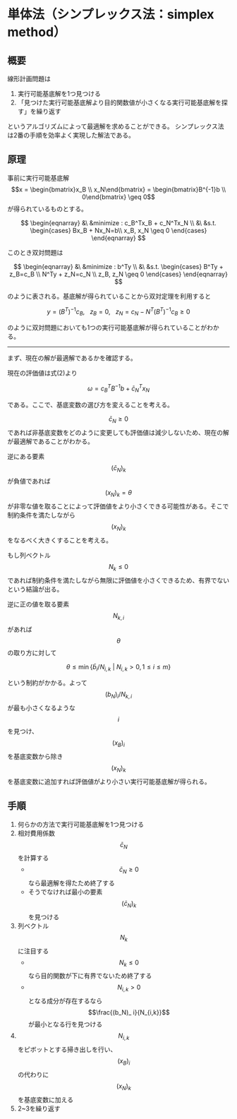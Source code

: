 # 単体法（シンプレックス法：simplex method）

## 概要

線形計画問題は

1. 実行可能基底解を1つ見つける
1. 「見つけた実行可能基底解より目的関数値が小さくなる実行可能基底解を探す」を繰り返す

というアルゴリズムによって最適解を求めることができる。
シンプレックス法は2番の手順を効率よく実現した解法である。

## 原理

事前に実行可能基底解 $$x = \begin{bmatrix}x_B \\ x_N\end{bmatrix} = \begin{bmatrix}B^{-1}b \\ 0\end{bmatrix} \geq 0$$ が得られているものとする。

$$
\begin{eqnarray}
&\ &minimize : c_B^Tx_B + c_N^Tx_N \\
&\ &s.t.
\begin{cases}
Bx_B + Nx_N=b\\
x_B, x_N \geq 0
\end{cases}
\end{eqnarray}
$$

このとき双対問題は

$$
\begin{eqnarray}
&\ &minimize : b^Ty \\
&\ &s.t.
\begin{cases}
B^Ty + z_B=c_B \\
N^Ty + z_N=c_N \\
z_B, z_N \geq 0
\end{cases}
\end{eqnarray}
$$

のように表される。基底解が得られていることから双対定理を利用すると

$$
y=(B^T)^{-1}c_B, \ \ \ z_B=0, \ \ \ z_N = c_N - N^T (B^T)^{-1}c_B \geq 0
$$

のように双対問題においても1つの実行可能基底解が得られていることがわかる。






----

まず、現在の解が最適解であるかを確認する。

現在の評価値は式(2)より

$$
\omega = c_B^T B^{-1}b + \bar{c}_N^Tx_N
$$

である。ここで、基底変数の選び方を変えることを考える。

$$\bar{c}_N\geq 0$$であれば非基底変数をどのように変更しても評価値は減少しないため、現在の解が最適解であることがわかる。

逆にある要素$$(\bar{c}_N)_ k$$ が負値であれば $$(x_N)_ k = \theta$$ が非零な値を取ることによって評価値をより小さくできる可能性がある。そこで制約条件を満たしながら$$(x_N)_ k$$をなるべく大きくすることを考える。

もし列ベクトル $$N_ k \leq 0$$ であれば制約条件を満たしながら無限に評価値を小さくできるため、有界でないという結論が出る。

逆に正の値を取る要素$$N_ {k,i}$$があれば$$\theta$$の取り方に対して

$$
\theta \leq \min\{ \bar{b}_i / N_ {i,k} \ | \ N_ {i,k} > 0 , 1 \leq i \leq m\}
$$

という制約がかかる。よって $$(b_N)_ i / N_ {k,i}$$ が最も小さくなるような$$i$$を見つけ、$$(x_B)_ i$$を基底変数から除き$$(x_N)_ k$$を基底変数に追加すれば評価値がより小さい実行可能基底解が得られる。

## 手順

1. 何らかの方法で実行可能基底解を1つ見つける
1. 相対費用係数$$\bar{c}_N$$を計算する
   * $$\bar{c}_N\geq 0$$なら最適解を得たため終了する
   * そうでなければ最小の要素$$(\bar{c}_N)_ k$$を見つける
1. 列ベクトル$$N_k$$に注目する
   * $$N_k\leq 0$$なら目的関数が下に有界でないため終了する
   * $$N_{i,k}>0$$となる成分が存在するなら$$\frac{(b_N)_ i}{N_{i,k}}$$が最小となる行を見つける
1. $$N_{i,k}$$をピボットとする掃き出しを行い、$$(x_B)_ i$$の代わりに$$(x_N)_ k$$を基底変数に加える
1. 2~3を繰り返す
